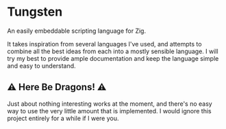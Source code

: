 # Tungsten

An easily embeddable scripting language for Zig.

It takes inspiration from several languages I've used, and attempts to combine all the best ideas from each into a mostly sensible language. I will try my best to provide ample documentation and keep the language simple and easy to understand.

## ⚠️ Here Be Dragons! ⚠️

Just about nothing interesting works at the moment, and there's no easy way to use the very little amount that is implemented. I would ignore this project entirely for a while if I were you.